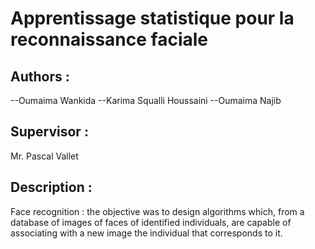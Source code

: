 # Apprentissage statistique pour la reconnaissance faciale 



Authors : 
-----------------------------------------------
--Oumaima Wankida
--Karima Squalli Houssaini
--Oumaima Najib



Supervisor : 
-----------------------------------------------
Mr. Pascal Vallet

Description : 
-----------------------------------------------
Face recognition : the objective was to design algorithms which, from a database of images of faces of identified individuals,
are capable of associating with a new image the individual that corresponds to it.
